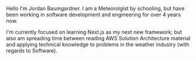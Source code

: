 Hello I'm Jordan Baumgardner. I am a Meteorolgist by schooling, but have been working in software development and engineering for over 4 years now. 

I'm currently focused on learning Next.js as my next new framework; but also am spreading time between reading AWS Solution Architecture material and 
applying technical knowledge to problems in the weather industry (with regards to Software).
